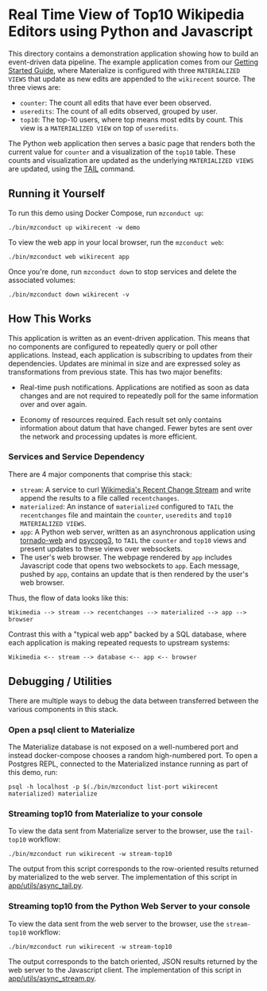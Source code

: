 # Real Time View of Top10 Wikipedia Editors using Python and Javascript

This directory contains a demonstration application showing how to build an event-driven data
pipeline. The example application comes from our [Getting Started Guide][], where Materialize is
configured with three `MATERIALIZED VIEWS` that update as new edits are appended to the
`wikirecent` source. The three views are:

- `counter`: The count all edits that have ever been observed.
- `useredits`: The count of all edits observed, grouped by user.
- `top10`: The top-10 users, where top means most edits by count. This view is a `MATERIALIZED
  VIEW` on top of `useredits`.

[Getting Started Guide]: https://materialize.com/docs/get-started/

The Python web application then serves a basic page that renders both the current value for
`counter` and a visualization of the `top10` table. These counts and visualization are updated
as the underlying `MATERIALIZED VIEWS` are updated, using the [TAIL][] command.

[TAIL]: https://materialize.com/docs/sql/tail/

## Running it Yourself

To run this demo using Docker Compose, run `mzconduct up`:

    ./bin/mzconduct up wikirecent -w demo

To view the web app in your local browser, run the `mzconduct web`:

    ./bin/mzconduct web wikirecent app

Once you're done, run `mzconduct down` to stop services and delete the associated volumes:

    ./bin/mzconduct down wikirecent -v

## How This Works

This application is written as an event-driven application. This means that no components are
configured to repeatedly query or poll other applications. Instead, each application is
subscribing to updates from their dependencies. Updates are minimal in size and are expressed
soley as transformations from previous state. This has two major benefits:

- Real-time push notifications. Applications are notified as soon as data changes and are not
  required to repeatedly poll for the same information over and over again.

- Economy of resources required. Each result set only contains information about datum that have
  changed. Fewer bytes are sent over the network and processing updates is more efficient.

### Services and Service Dependency

There are 4 major components that comprise this stack:

- `stream`: A service to curl [Wikimedia's Recent Change Stream][] and write append the
  results to a file called `recentchanges`.
- `materialized`: An instance of `materialized` configured to `TAIL` the `recentchanges` file and
  maintain the `counter`, `useredits` and `top10` `MATERIALIZED VIEWS`.
- `app`: A Python web server, written as an asynchronous application using [tornado-web][] and
  [psycopg3][], to `TAIL` the `counter` and `top10` views and present updates to these views over
  websockets.
- The user's web browser. The webpage rendered by `app` includes Javascript code that opens two
  websockets to `app`. Each message, pushed by `app`, contains an update that is then rendered by
  the user's web browser.

[Wikimedia's Recent Change Stream]: https://stream.wikimedia.org/v2/stream/recentchange
[tornado-web]: https://www.tornadoweb.org/en/stable/
[psycopg3]: https://www.psycopg.org/psycopg3/

Thus, the flow of data looks like this:

    Wikimedia --> stream --> recentchanges --> materialized --> app --> browser

Contrast this with a "typical web app" backed by a SQL database, where each application is making
repeated requests to upstream systems:

    Wikimedia <-- stream --> database <-- app <-- browser

## Debugging / Utilities

There are multiple ways to debug the data between transferred between the various components in
this stack.

### Open a psql client to Materialize

The Materialize database is not exposed on a well-numbered port and instead docker-compose chooses
a random high-numbered port. To open a Postgres REPL, connected to the Materialized instance
running as part of this demo, run:

    psql -h localhost -p $(./bin/mzconduct list-port wikirecent materialized) materialize

### Streaming top10 from Materialize to your console

To view the data sent from Materialize server to the browser, use the `tail-top10` workflow:

    ./bin/mzconduct run wikirecent -w stream-top10

The output from this script corresponds to the row-oriented results returned by materialized to
the web server. The implementation of this script in
[app/utils/async_tail.py](./app/utils/async_tail.py).

### Streaming top10 from the Python Web Server to your console

To view the data sent from the web server to the browser, use the `stream-top10` workflow:

    ./bin/mzconduct run wikirecent -w stream-top10

The output corresponds to the batch oriented, JSON results returned by the web server to the
Javascript client. The implementation of this script in
[app/utils/async_stream.py](./app/utils/async_stream.py).
